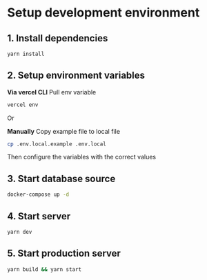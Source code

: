 # Setup development environment

## 1. Install dependencies
```bash
yarn install
```

## 2. Setup environment variables
**Via vercel CLI**
Pull env variable
```bash
vercel env
```

Or

**Manually**
Copy example file to local file
```bash
cp .env.local.example .env.local
```
Then configure the variables with the correct values


## 3. Start database source
```bash
docker-compose up -d
```

## 4. Start server
```bash
yarn dev
```

## 5. Start production server 
```bash
yarn build && yarn start
```
